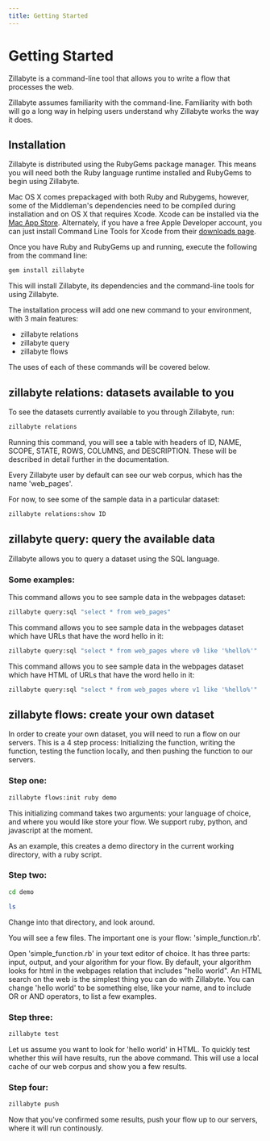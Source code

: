 ```yaml
---
title: Getting Started
---
```


# Getting Started

Zillabyte is a command-line tool that allows you to write a flow that processes the web. 

Zillabyte assumes familiarity with the command-line.  Familiarity with both will go a long way in helping users understand why Zillabyte works the way it does.

## Installation

Zillabyte is distributed using the RubyGems package manager. This means you will need both the Ruby language runtime installed and RubyGems to begin using Zillabyte.

Mac OS X comes prepackaged with both Ruby and Rubygems, however, some of the Middleman's dependencies need to be compiled during installation and on OS X that requires Xcode. Xcode can be installed via the [Mac App Store](http://itunes.apple.com/us/app/xcode/id497799835?ls=1&mt=12). Alternately, if you have a free Apple Developer account, you can just install Command Line Tools for Xcode from their [downloads page](https://developer.apple.com/downloads/index.action).

Once you have Ruby and RubyGems up and running, execute the following from the command line:

``` bash
gem install zillabyte
```

This will install Zillabyte, its dependencies and the command-line tools for using Zillabyte.

The installation process will add one new command to your environment, with 3 main features:

* zillabyte relations
* zillabyte query
* zillabyte flows

The uses of each of these commands will be covered below.

## zillabyte relations: datasets available to you

To see the datasets currently available to you through Zillabyte, run:  

``` bash
zillabyte relations
```

Running this command, you will see a table with headers of ID, NAME, SCOPE, STATE, ROWS, COLUMNS, and DESCRIPTION.  These will be described in detail further in the documentation.

Every Zillabyte user by default can see our web corpus, which has the name 'web_pages'.

For now, to see some of the sample data in a particular dataset:

``` bash
zillabyte relations:show ID
```

## zillabyte query: query the available data

Zillabyte allows you to query a dataset using the SQL language.  

### Some examples: 
This command allows you to see sample data in the webpages dataset: 

``` bash
zillabyte query:sql "select * from web_pages"
```

This command allows you to see sample data in the webpages dataset which have URLs that have the word hello in it: 

``` bash
zillabyte query:sql "select * from web_pages where v0 like '%hello%'"
```

This command allows you to see sample data in the webpages dataset which have HTML of URLs that have the word hello in it:

``` bash
zillabyte query:sql "select * from web_pages where v1 like '%hello%'"
```


## zillabyte flows: create your own dataset

In order to create your own dataset, you will need to run a flow on our servers.  This is a 4 step process: Initializing the function, writing the function, testing the function locally, and then pushing the function to our servers. 

### Step one: 

``` bash 
zillabyte flows:init ruby demo
```
This initializing command takes two arguments: your language of choice, and where you would like store your flow.  We support ruby, python, and javascript at the moment.  

As an example, this creates a demo directory in the current working directory, with a ruby script. 

### Step two:

``` bash 
cd demo
``` 

``` bash 
ls
```

Change into that directory, and look around.

You will see a few files.  The important one is your flow: 'simple_function.rb'.

Open 'simple_function.rb' in your text editor of choice.  It has three parts: input, output, and your algorithm for your flow.  By default, your algorithm looks for html in the webpages relation that includes "hello world".  An HTML search on the web is the simplest thing you can do with Zillabyte.  You can change 'hello world' to be something else, like your name, and to include OR or AND operators, to list a few examples.

### Step three: 

```bash 
zillabyte test
```

Let us assume you want to look for 'hello world' in HTML.  To quickly test whether this will have results, run the above command.  This will use a local cache of our web corpus and show you a few results. 

### Step four: 

``` bash
zillabyte push
```

Now that you've confirmed some results, push your flow up to our servers, where it will run continously. 

[HTML5 Boilerplate]: http://html5boilerplate.com/
[SMACSS]: http://smacss.com/
